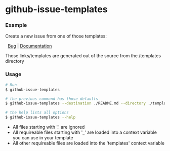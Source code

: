 [//]: <> (This file is generated from /templates/README.md. Please don't edit the one in the root directory)

# github-issue-templates

### Example

Create a new issue from one of those templates:<br>

&nbsp;&nbsp;[Bug](http://github.com/marcbachmann/github-issue-templates/issues/new?title=Bug%3A%20%3CYour%20Problem%3E&amp;body=%23%20Bug%20issue%20template%0ALorem%20ipsum%20dolor%20sit%20amet%2C%20consectetur%20adipiscing%20elit.%0ACurabitur%20vitae%20lobortis%20ante.%20Vivamus%20metus%20magna%2C%20fringilla%20vel%20euismod%20id%2C%20interdum%20ultricies%20metus.%0A%0ADuis%20iaculis%2C%20ex%20et%20eleifend%20lacinia%2C%20magna%20augue%20ullamcorper%20mi%2C%0Asit%20amet%20gravida%20mauris%20metus%20vel%20ex.%20Proin%20ut%20tellus%20eget%20sem%20mollis%20mattis%20non%20tincidunt%20orci.%0AAliquam%20imperdiet%20quam%20vel%20mi%20vehicula%20viverra.%0A%0ACurabitur%20commodo%20pellentesque%20risus%2C%20et%20tristique%20mi%20cursus%20eu.%0AVestibulum%20commodo%20laoreet%20posuere.%20Vestibulum%20aliquet%20sed%20lacus%20sit%20amet%20semper.%0AEtiam%20molestie%20nunc%20odio%2C%20a%20sodales%20sem%20dictum%20a.%0ANam%20consectetur%20dapibus%20urna%2C%20vitae%20dignissim%20arcu%20cursus%20ac.&amp;labels[]=bug&amp;labels[]=help%20wanted&amp;assignee=marcbachmann)&nbsp;|&nbsp;[Documentation](http://github.com/marcbachmann/github-issue-templates/issues/new?title=Documentation%3A%20%3CYour%20text%3E&amp;body=%23%20Documentation%20issue%0A%0A-%20%5B%20%5D%20Foo%0A-%20%5B%20%5D%20Bar%0A-%20%5B%20%5D%20Test&amp;labels[]=question&amp;assignee=marcbachmann)

Those links/templates are generated out of the source from the /templates directory

### Usage

```bash
# Run
$ github-issue-templates

# the previous command has those defaults
$ github-issue-templates --destination ./README.md --directory ./templates --template ./templates/README.md

# the help lists all options
$ github-issue-templates --help
```

- All files starting with '.' are ignored
- All requireable files starting with '_' are loaded
  into a context variable you can use in your template
- All other requireable files are loaded into the 'templates' context variable
